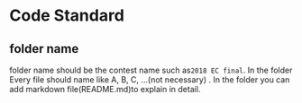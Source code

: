 # Code Standard

## folder name

folder name should be the contest name such as`2018 EC final`. In the folder
Every file should name like A, B, C, ...(not necessary) . In the folder you can
add markdown file(README.md)to explain in detail.
